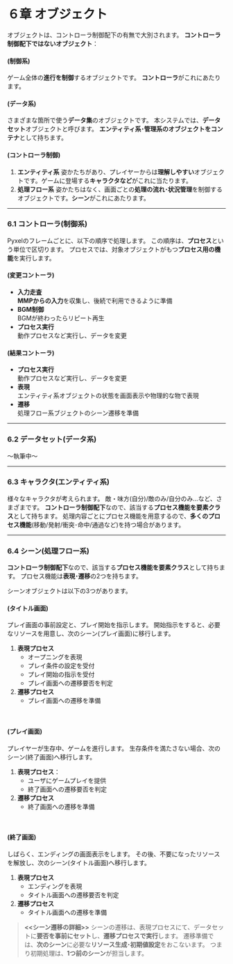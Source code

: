 # ６章 オブジェクト

オブジェクトは、コントローラ制御配下の有無で大別されます。
**コントローラ制御配下ではないオブジェクト**：
#### (制御系)
ゲーム全体の**進行を制御**するオブジェクトです。
**コントローラ**がこれにあたります。

#### (データ系)
さまざまな箇所で使う**データ集**のオブジェクトです。
本システムでは、**データセット**オブジェクトと呼びます。
**エンティティ系･管理系のオブジェクトをコンテナ**として持ちます。

#### (コントローラ制御)
1. **エンティティ系** 
姿かたちがあり、プレイヤーからは**理解しやすい**オブジェクトです。ゲームに登場する**キャラクタなど**がこれに当たります。
1. **処理フロー系** 
姿かたちはなく、画面ごとの**処理の流れ･状況管理**を制御するオブジェクトです。**シーン**がこれにあたります。

---
### 6.1 コントローラ(制御系)
Pyxelのフレームごとに、以下の順序で処理します。
この順序は、**プロセス**という単位で区切ります。
プロセスでは、対象オブジェクトがもつ**プロセス用の機能**を実行します。

#### (変更コントーラ)
- **入力走査**<br>**MMPからの入力**を収集し、後続で利用できるように準備
- **BGM制御**<br>BGMが終わったらリピート再生
- **プロセス実行**<br>動作プロセスなど実行し、データを変更

#### (結果コントーラ)
- **プロセス実行**<br>動作プロセスなど実行し、データを変更
- **表現**<br>エンティティ系オブジェクトの状態を画面表示や物理的な物で表現
- **遷移**<br>処理フロー系ブジェクトのシーン遷移を準備


---
### 6.2 データセット(データ系)
～執筆中～

---
### 6.3 キャラクタ(エンティティ系)
様々なキャラクタが考えられます。
敵・味方(自分)/敵のみ/自分のみ...など、さまざまです。
**コントローラ制御配下**なので、該当する**プロセス機能を要素クラス**として持ちます。
処理内容ごとにプロセス機能を用意するので、**多くのプロセス機能**(移動/発射/衝突･命中/通過など)を持つ場合があります。

---
### 6.4 シーン(処理フロー系)

**コントローラ制御配下**なので、該当する**プロセス機能を要素クラス**として持ちます。
プロセス機能は**表現･遷移**の2つを持ちます。

シーンオブジェクトは以下の3つがあります。
#### (タイトル画面)
プレイ画面の事前設定と、プレイ開始を指示します。
開始指示をすると、必要なリソースを用意し、次のシーン(プレイ画面)に移行します。
1. **表現プロセス**
     - オープニングを表現
     - プレイ条件の設定を受付
     - プレイ開始の指示を受付
     - プレイ画面への遷移要否を判定
1. **遷移プロセス**
     - プレイ画面への遷移を準備
</br>

#### (プレイ画面)
プレイヤーが生存中、ゲームを進行します。
生存条件を満たさない場合、次のシーン(終了画面)へ移行します。
1. **表現プロセス**：<br>
     - ユーザにゲームプレイを提供
     - 終了画面への遷移要否を判定
1. **遷移プロセス**
     - 終了画面への遷移を準備
</br>

#### (終了画面)
しばらく、エンディングの画面表示をします。
その後、不要になったリソースを解放し、次のシーン(タイトル画面)へ移行します。
1. **表現プロセス**
   - エンディングを表現
   - タイトル画面への遷移要否を判定
1. **遷移プロセス**
   - タイトル画面への遷移を準備

> **<<シーン遷移の詳細>>**
> シーンの遷移は、表現プロセスにて、データセットに**要否を事前にセット**し、**遷移プロセスで実行**します。
> 遷移準備では、**次のシーン**に必要な**リソース生成･初期値設定**をおこないます。
> つまり初期処理は、**1つ前のシーン**が担当します。